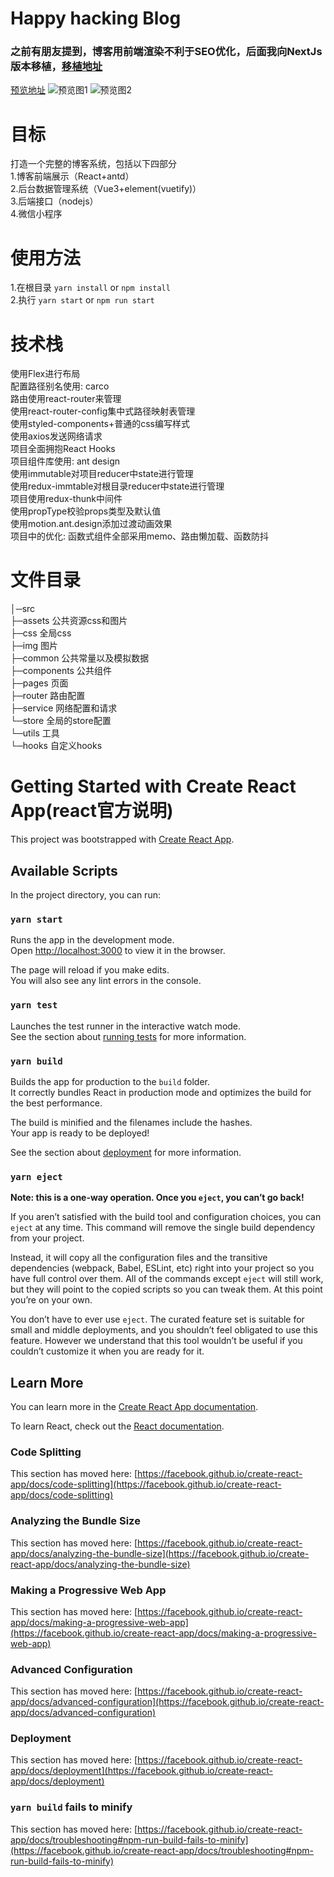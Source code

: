 # Happy hacking Blog
### 之前有朋友提到，博客用前端渲染不利于SEO优化，后面我向NextJs版本移植，[移植地址](https://github.com/jianhuagao/hh-blog-next)
[预览地址](http://121.4.115.182/)
![预览图1](http://note.youdao.com/yws/public/resource/3e1864e39f6f235bd4814baa9759085a/xmlnote/3F05A8F47FB04A14A8888B16E603022E/385)
![预览图2](http://note.youdao.com/yws/public/resource/3e1864e39f6f235bd4814baa9759085a/xmlnote/7E105DE428A743C28967B42D815137B6/390)
# 目标
打造一个完整的博客系统，包括以下四部分\
1.博客前端展示（React+antd）\
2.后台数据管理系统（Vue3+element(vuetify)）\
3.后端接口（nodejs）\
4.微信小程序
# 使用方法
1.在根目录 `yarn install` or  `npm install`\
2.执行  `yarn start` or  `npm run start`

# 技术栈
使用Flex进行布局\
配置路径别名使用: carco\
路由使用react-router来管理\
使用react-router-config集中式路径映射表管理\
使用styled-components+普通的css编写样式\
使用axios发送网络请求\
项目全面拥抱React Hooks\
项目组件库使用: ant design\
使用immutable对项目reducer中state进行管理\
使用redux-immtable对根目录reducer中state进行管理\
项目使用redux-thunk中间件\
使用propType校验props类型及默认值\
使用motion.ant.design添加过渡动画效果\
项目中的优化: 函数式组件全部采用memo、路由懒加载、函数防抖
# 文件目录
│─src\
  ├─assets 公共资源css和图片\
    ├─css  全局css\
    ├─img   图片\
  ├─common  公共常量以及模拟数据\
  ├─components 公共组件\
  ├─pages   页面\
  ├─router  路由配置\
  ├─service 网络配置和请求\
  └─store   全局的store配置\
  └─utils   工具\
  └─hooks   自定义hooks

# Getting Started with Create React App(react官方说明)

This project was bootstrapped with [Create React App](https://github.com/facebook/create-react-app).

## Available Scripts

In the project directory, you can run:

### `yarn start`

Runs the app in the development mode.\
Open [http://localhost:3000](http://localhost:3000) to view it in the browser.

The page will reload if you make edits.\
You will also see any lint errors in the console.

### `yarn test`

Launches the test runner in the interactive watch mode.\
See the section about [running tests](https://facebook.github.io/create-react-app/docs/running-tests) for more information.

### `yarn build`

Builds the app for production to the `build` folder.\
It correctly bundles React in production mode and optimizes the build for the best performance.

The build is minified and the filenames include the hashes.\
Your app is ready to be deployed!

See the section about [deployment](https://facebook.github.io/create-react-app/docs/deployment) for more information.

### `yarn eject`

**Note: this is a one-way operation. Once you `eject`, you can’t go back!**

If you aren’t satisfied with the build tool and configuration choices, you can `eject` at any time. This command will remove the single build dependency from your project.

Instead, it will copy all the configuration files and the transitive dependencies (webpack, Babel, ESLint, etc) right into your project so you have full control over them. All of the commands except `eject` will still work, but they will point to the copied scripts so you can tweak them. At this point you’re on your own.

You don’t have to ever use `eject`. The curated feature set is suitable for small and middle deployments, and you shouldn’t feel obligated to use this feature. However we understand that this tool wouldn’t be useful if you couldn’t customize it when you are ready for it.

## Learn More

You can learn more in the [Create React App documentation](https://facebook.github.io/create-react-app/docs/getting-started).

To learn React, check out the [React documentation](https://reactjs.org/).

### Code Splitting

This section has moved here: [https://facebook.github.io/create-react-app/docs/code-splitting](https://facebook.github.io/create-react-app/docs/code-splitting)

### Analyzing the Bundle Size

This section has moved here: [https://facebook.github.io/create-react-app/docs/analyzing-the-bundle-size](https://facebook.github.io/create-react-app/docs/analyzing-the-bundle-size)

### Making a Progressive Web App

This section has moved here: [https://facebook.github.io/create-react-app/docs/making-a-progressive-web-app](https://facebook.github.io/create-react-app/docs/making-a-progressive-web-app)

### Advanced Configuration

This section has moved here: [https://facebook.github.io/create-react-app/docs/advanced-configuration](https://facebook.github.io/create-react-app/docs/advanced-configuration)

### Deployment

This section has moved here: [https://facebook.github.io/create-react-app/docs/deployment](https://facebook.github.io/create-react-app/docs/deployment)

### `yarn build` fails to minify

This section has moved here: [https://facebook.github.io/create-react-app/docs/troubleshooting#npm-run-build-fails-to-minify](https://facebook.github.io/create-react-app/docs/troubleshooting#npm-run-build-fails-to-minify)
